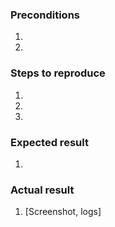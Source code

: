 <!--- Provide a general summary of the issue in the Title above -->
<!--- Before adding new issues, please, check this article https://github.com/magento/magento2/wiki/Issue-reporting-guidelines-->

### Preconditions
<!--- Provide a more detailed information of environment you use -->
<!--- Magento version, tag, HEAD, etc., PHP & MySQL version, etc.. -->
1. 
2. 

### Steps to reproduce
<!--- Provide a set of unambiguous steps to reproduce this bug include code, if relevant  -->
1. 
2. 
3. 

### Expected result
<!--- Tell us what should happen -->
1. 

### Actual result
<!--- Tell us what happens instead -->
1. [Screenshot, logs]

<!--- (This may be platform independent comment) -->
